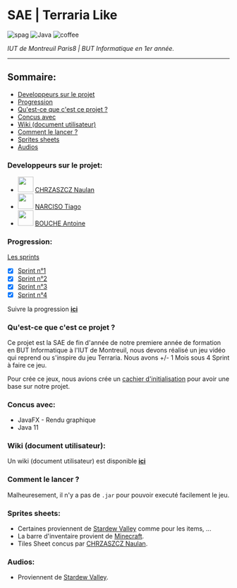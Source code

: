 # SAE | Terraria Like
![spag](https://forthebadge.com/images/badges/contains-tasty-spaghetti-code.svg) ![Java](https://forthebadge.com/images/badges/made-with-java.svg) ![coffee](https://forthebadge.com/images/badges/powered-by-coffee.svg)

*IUT de Montreuil Paris8 | BUT Informatique en 1er année.*

---

## Sommaire:
- [Developpeurs sur le projet](https://github.com/NaulaN/SAE-Terraria-Like/blob/master/README.md#developpeurs-sur-le-projet)
- [Progression](https://github.com/NaulaN/SAE-Terraria-Like/blob/master/README.md#progression)
- [Qu'est-ce que c'est ce projet ?](https://github.com/NaulaN/SAE-Terraria-Like/blob/master/README.md#quest-ce-que-cest-ce-projet-)
- [Concus avec]()
- [Wiki (document utilisateur)]()
- [Comment le lancer ?]()
- [Sprites sheets]()
- [Audios]()

### Developpeurs sur le projet:
- <code><img style="width: 35px; height: 35px" src="https://avatars.githubusercontent.com/u/67024770?v=4"/></code> [CHRZASZCZ Naulan](https://github.com/NaulaN)
- <code><img style="width: 35px; height: 35px" src="https://avatars.githubusercontent.com/u/95338528?v=4"/></code> [NARCISO Tiago](https://github.com/almerion)
- <code><img style="width: 35px; height: 35px" src="https://avatars.githubusercontent.com/u/96045738?v=4"/></code> [BOUCHE Antoine](https://github.com/TheblackReaper060303)

### Progression:
[Les sprints](https://github.com/NaulaN/SAE-Terraria-Like/releases)
- [X] [Sprint n°1](https://github.com/NaulaN/SAE-Terraria-Like/releases/tag/sprints)
- [X] [Sprint n°2](https://github.com/NaulaN/SAE-Terraria-Like/releases/tag/Sprint_n%C3%82%C2%B02)
- [X] [Sprint n°3](https://github.com/NaulaN/SAE-Terraria-Like/releases/tag/Sprint_n%C2%B03)
- [X] [Sprint n°4](https://github.com/NaulaN/SAE-Terraria-Like/releases/tag/Sprint_n%C2%B04)

Suivre la progression [**ici**](https://github.com/users/NaulaN/projects/2)

### Qu'est-ce que c'est ce projet ?
Ce projet est la SAE de fin d'année de notre premiere année de formation en BUT Informatique à l'IUT de Montreuil, nous devons réalisé un jeu vidéo qui reprend ou s'inspire du jeu Terraria. Nous avons +/- 1 Mois sous 4 Sprint à faire ce jeu.

Pour crée ce jeux, nous avions crée un [cachier d'initialisation](https://github.com/NaulaN/SAE-Terraria-Like/blob/master/Cahier_d'initialisation.pdf) pour avoir une base sur notre projet.

### Concus avec:
- JavaFX - Rendu graphique
- Java 11

### Wiki (document utilisateur):
Un wiki (document utilisateur) est disponible [**ici**](https://github.com/NaulaN/SAE-Terraria-Like/wiki/Document-utilisateur)

### Comment le lancer ?
Malheuresement, il n'y a pas de `.jar` pour pouvoir executé facilement le jeu.

### Sprites sheets:
- Certaines proviennent de [Stardew Valley](https://www.stardewvalley.net/) comme pour les items, ...
- La barre d'inventaire provient de [Minecraft](https://www.minecraft.net/fr-fr).
- Tiles Sheet concus par  [CHRZASZCZ Naulan](https://www.chrz-development.fr/).

### Audios:
- Proviennent de [Stardew Valley](https://www.stardewvalley.net/).
